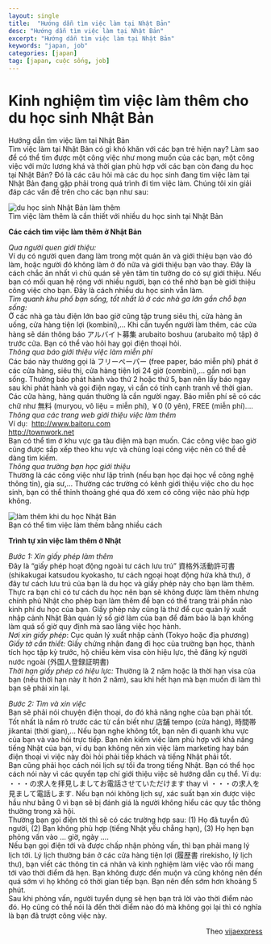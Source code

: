 ```yaml
---
layout: single
title:  "Hướng dẫn tìm việc làm tại Nhật Bản"
desc: "Hướng dẫn tìm việc làm tại Nhật Bản"
excerpt: "Hướng dẫn tìm việc làm tại Nhật Bản"
keywords: "japan, job"
categories: [japan]
tag: [japan, cuộc sống, job]
---
```



# <span itemprop="name">Kinh nghiệm tìm việc làm thêm cho du học sinh Nhật Bản</span>

Hướng dẫn tìm việc làm tại Nhật Bản  
Tìm việc làm tại Nhật Bản có gì khó khăn với các bạn trẻ hiện nay? Làm sao để có thể tìm được một công việc như mong muốn của các bạn, một công việc với mức lương khá và thời gian phù hợp với các bạn còn đang du học tại Nhật Bản? Đó là các câu hỏi mà các du học sinh đang tìm việc làm tại Nhật Bản đang gặp phải trong quá trình đi tìm việc làm. Chúng tôi xin giải đáp các vấn đề trên cho các bạn như sau:

![du học sinh Nhật Bản làm thêm](http://duhoc.japan.net.vn/images/2014/12/25/lam-them-NB.jpg)  
Tìm việc làm thêm là cần thiết với nhiều du học sinh tại Nhật Bản

**Các cách tìm việc làm thêm ở Nhật Bản**

_Qua người quen giới thiệu:_  
Ví dụ có người quen đang làm trong một quán ăn và giới thiệu bạn vào đó làm, hoặc người đó không làm ở đó nữa và giới thiệu bạn vào thay. Đây là cách chắc ăn nhất vì chủ quán sẽ yên tâm tin tưởng do có sự giới thiệu. Nếu bạn có mối quan hệ rộng với nhiều người, bạn có thể nhờ bạn bè giới thiệu công việc cho bạn. Đây là cách nhiều du học sinh vẫn làm.  
_Tìm quanh khu phố bạn sống, tốt nhất là ở các nhà ga lớn gần chỗ bạn sống:_  
Ở các nhà ga tàu điện lớn bao giờ cũng tập trung siêu thị, cửa hàng ăn uống, cửa hàng tiện lợi (kombini),… Khi cần tuyển người làm thêm, các cửa hàng sẽ dán thông báo アルバイト募集 arubaito boshuu (arubaito mộ tập) ở trước cửa. Bạn có thể vào hỏi hay gọi điện thoại hỏi.  
_Thông qua báo giới thiệu việc làm miễn phí_  
Các báo này thường gọi là フリーペーパー (free paper, báo miễn phí) phát ở các cửa hàng, siêu thị, cửa hàng tiện lợi 24 giờ (combini),… gần nơi bạn sống. Thường báo phát hành vào thứ 2 hoặc thứ 5, bạn nên lấy báo ngay sau khi phát hành và gọi điện ngay, vì cần có tính cạnh tranh về thời gian. Các cửa hàng, hàng quán thường là cần người ngay. Báo miễn phí sẽ có các chữ như 無料 (muryou, vô liệu = miễn phí), ￥0 (0 yên), FREE (miễn phí)….  
_Thông qua các trang web giới thiệu việc làm thêm_  
Ví dụ:  http://www.baitoru.com  
http://townwork.net  
Bạn có thể tìm ở khu vực ga tàu điện mà bạn muốn. Các công việc bao giờ cũng được sắp xếp theo khu vực và chủng loại công việc nên có thể dễ dàng tìm kiếm.  
_Thông qua trường bạn học giới thiệu_  
Thường là các công việc như lập trình (nếu bạn học đại học về công nghệ thông tin), gia sư,… Thường các trường có kênh giới thiệu việc cho du học sinh, bạn có thể thỉnh thoảng ghé qua đó xem có công việc nào phù hợp không.



![làm thêm khi du học Nhật Bản](http://duhoc.japan.net.vn/images/2014/12/25/viec-lam-tai-nhat.jpg)  
Bạn có thể tìm việc làm thêm bằng nhiều cách

**Trình tự xin việc làm thêm ở Nhật**

_Bước 1: Xin giấy phép làm thêm_  
Đây là “giấy phép hoạt động ngoài tư cách lưu trú” 資格外活動許可書 (shikakugai katsudou kyokasho, tư cách ngoại hoạt động hứa khả thư), ở đây tư cách lưu trú của bạn là du học và giấy phép này cho bạn làm thêm. Thực ra bạn chỉ có tư cách du học nên bạn sẽ không được làm thêm nhưng chính phủ Nhật cho phép bạn làm thêm để bạn có thể trang trải phần nào kinh phí du học của bạn. Giấy phép này cũng là thứ để cục quản lý xuất nhập cảnh Nhật Bản quản lý số giờ làm của bạn để đảm bảo là bạn không làm quá số giờ quy định mà sao lãng việc học hành.  
_Nơi xin giấy phép_: Cục quản lý xuất nhập cảnh (Tokyo hoặc địa phương)  
_Giấy tờ cần thiết:_ Giấy chứng nhận đang đi học của trường bạn học, thành tích học tập kỳ trước, hộ chiếu kèm visa còn hiệu lực, thẻ đăng ký người nước ngoài (外国人登録証明書)  
_Thời hạn giấy phép có hiệu lực:_ Thường là 2 năm hoặc là thời hạn visa của bạn (nếu thời hạn này ít hơn 2 năm), sau khi hết hạn mà bạn muốn đi làm thì bạn sẽ phải xin lại.

_Bước 2: Tìm và xin việc_  
Bạn sẽ phải nói chuyện điện thoại, do đó khả năng nghe của bạn phải tốt. Tốt nhất là nắm rõ trước các từ cần biết như 店舗 tempo (cửa hàng), 時間帯 jikantai (thời gian),… Nếu bạn nghe không tốt, bạn nên đi quanh khu vực của bạn và vào hỏi trực tiếp. Bạn nên kiếm việc làm phù hợp với khả năng tiếng Nhật của bạn, ví dụ bạn không nên xin việc làm marketing hay bán điện thoại vì việc này đòi hỏi phải tiếp khách và tiếng Nhật phải tốt.  
Bạn cũng phải học cách nói lịch sự tối đa trong tiếng Nhật. Bạn có thể học cách nói này vì các quyển tạp chí giới thiệu việc sẽ hướng dẫn cụ thể. Ví dụ: ・・・の求人を拝見しましてお電話させていただけます thay vì ・・・の求人を見まして電話します. Nếu bạn nói không lịch sự, xác suất bạn xin được việc hầu như bằng 0 vì bạn sẽ bị đánh giá là người không hiểu các quy tắc thông thường trong xã hội.  
Thường bạn gọi điện tời thì sẽ có các trường hợp sau: (1) Họ đã tuyển đủ người, (2) Bạn không phù hợp (tiếng Nhật yếu chẳng hạn), (3) Họ hẹn bạn phỏng vấn vào … giờ, ngày ….  
Nếu bạn gọi điện tới và được chấp nhận phỏng vấn, thì bạn phải mang lý lịch tới. Lý lịch thường bán ở các cửa hàng tiện lợi (履歴書 rirekisho, lý lịch thư), bạn viết các thông tin cá nhân và kinh nghiệm làm việc vào rồi mang tới vào thời điểm đã hẹn. Bạn không được đến muộn và cũng không nên đến quá sớm vì họ không có thời gian tiếp bạn. Bạn nên đến sớm hơn khoảng 5 phút.  
Sau khi phỏng vấn, người tuyển dụng sẽ hẹn bạn trả lời vào thời điểm nào đó. Họ cũng có thể nói là đến thời điểm nào đó mà không gọi lại thì có nghĩa là bạn đã trượt công việc này.

<div style="text-align: right">Theo <a href="http://vijaexpress.com/kinh-nghiem-tim-viec-lam-cho-du-hoc-sinh-nhat-ban/">vijaexpress</a></div>